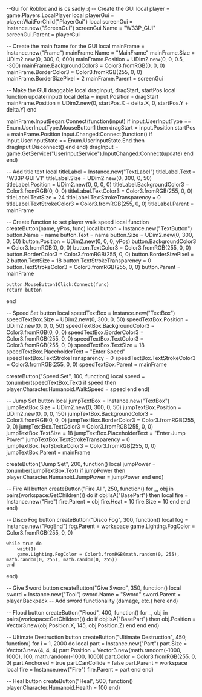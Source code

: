 
--Gui for Roblox and is cs sadly :(
-- Create the GUI
local player = game.Players.LocalPlayer
local playerGui = player:WaitForChild("PlayerGui")
local screenGui = Instance.new("ScreenGui")
screenGui.Name = "W33P_GUI"
screenGui.Parent = playerGui

-- Create the main frame for the GUI
local mainFrame = Instance.new("Frame")
mainFrame.Name = "MainFrame"
mainFrame.Size = UDim2.new(0, 300, 0, 600)
mainFrame.Position = UDim2.new(0, 0, 0.5, -300)
mainFrame.BackgroundColor3 = Color3.fromRGB(0, 0, 0)
mainFrame.BorderColor3 = Color3.fromRGB(255, 0, 0)
mainFrame.BorderSizePixel = 2
mainFrame.Parent = screenGui

-- Make the GUI draggable
local dragInput, dragStart, startPos
local function update(input)
    local delta = input.Position - dragStart
    mainFrame.Position = UDim2.new(0, startPos.X + delta.X, 0, startPos.Y + delta.Y)
end

mainFrame.InputBegan:Connect(function(input)
    if input.UserInputType == Enum.UserInputType.MouseButton1 then
        dragStart = input.Position
        startPos = mainFrame.Position
        input.Changed:Connect(function()
            if input.UserInputState == Enum.UserInputState.End then
                dragInput:Disconnect()
            end
        end)
        dragInput = game:GetService("UserInputService").InputChanged:Connect(update)
    end
end)

-- Add title text
local titleLabel = Instance.new("TextLabel")
titleLabel.Text = "W33P GUI V1"
titleLabel.Size = UDim2.new(0, 300, 0, 50)
titleLabel.Position = UDim2.new(0, 0, 0, 0)
titleLabel.BackgroundColor3 = Color3.fromRGB(0, 0, 0)
titleLabel.TextColor3 = Color3.fromRGB(255, 0, 0)
titleLabel.TextSize = 24
titleLabel.TextStrokeTransparency = 0
titleLabel.TextStrokeColor3 = Color3.fromRGB(255, 0, 0)
titleLabel.Parent = mainFrame

-- Create function to set player walk speed
local function createButton(name, yPos, func)
    local button = Instance.new("TextButton")
    button.Name = name
    button.Text = name
    button.Size = UDim2.new(0, 300, 0, 50)
    button.Position = UDim2.new(0, 0, 0, yPos)
    button.BackgroundColor3 = Color3.fromRGB(0, 0, 0)
    button.TextColor3 = Color3.fromRGB(255, 0, 0)
    button.BorderColor3 = Color3.fromRGB(255, 0, 0)
    button.BorderSizePixel = 2
    button.TextSize = 18
    button.TextStrokeTransparency = 0
    button.TextStrokeColor3 = Color3.fromRGB(255, 0, 0)
    button.Parent = mainFrame

    button.MouseButton1Click:Connect(func)
    return button
end

-- Speed Set button
local speedTextBox = Instance.new("TextBox")
speedTextBox.Size = UDim2.new(0, 300, 0, 50)
speedTextBox.Position = UDim2.new(0, 0, 0, 50)
speedTextBox.BackgroundColor3 = Color3.fromRGB(0, 0, 0)
speedTextBox.BorderColor3 = Color3.fromRGB(255, 0, 0)
speedTextBox.TextColor3 = Color3.fromRGB(255, 0, 0)
speedTextBox.TextSize = 18
speedTextBox.PlaceholderText = "Enter Speed"
speedTextBox.TextStrokeTransparency = 0
speedTextBox.TextStrokeColor3 = Color3.fromRGB(255, 0, 0)
speedTextBox.Parent = mainFrame

createButton("Speed Set", 100, function()
    local speed = tonumber(speedTextBox.Text)
    if speed then
        player.Character.Humanoid.WalkSpeed = speed
    end
end)

-- Jump Set button
local jumpTextBox = Instance.new("TextBox")
jumpTextBox.Size = UDim2.new(0, 300, 0, 50)
jumpTextBox.Position = UDim2.new(0, 0, 0, 150)
jumpTextBox.BackgroundColor3 = Color3.fromRGB(0, 0, 0)
jumpTextBox.BorderColor3 = Color3.fromRGB(255, 0, 0)
jumpTextBox.TextColor3 = Color3.fromRGB(255, 0, 0)
jumpTextBox.TextSize = 18
jumpTextBox.PlaceholderText = "Enter Jump Power"
jumpTextBox.TextStrokeTransparency = 0
jumpTextBox.TextStrokeColor3 = Color3.fromRGB(255, 0, 0)
jumpTextBox.Parent = mainFrame

createButton("Jump Set", 200, function()
    local jumpPower = tonumber(jumpTextBox.Text)
    if jumpPower then
        player.Character.Humanoid.JumpPower = jumpPower
    end
end)

-- Fire All button
createButton("Fire All", 250, function()
    for _, obj in pairs(workspace:GetChildren()) do
        if obj:IsA("BasePart") then
            local fire = Instance.new("Fire")
            fire.Parent = obj
            fire.Heat = 10
            fire.Size = 10
        end
    end
end)

-- Disco Fog button
createButton("Disco Fog", 300, function()
    local fog = Instance.new("FogEnd")
    fog.Parent = workspace
    game.Lighting.FogColor = Color3.fromRGB(255, 0, 0)
    
    while true do
        wait(1)
        game.Lighting.FogColor = Color3.fromRGB(math.random(0, 255), math.random(0, 255), math.random(0, 255))
    end
end)

-- Give Sword button
createButton("Give Sword", 350, function()
    local sword = Instance.new("Tool")
    sword.Name = "Sword"
    sword.Parent = player.Backpack
    -- Add sword functionality (damage, etc.) here
end)

-- Flood button
createButton("Flood", 400, function()
    for _, obj in pairs(workspace:GetChildren()) do
        if obj:IsA("BasePart") then
            obj.Position = Vector3.new(obj.Position.X, 145, obj.Position.Z)
        end
    end
end)

-- Ultimate Destruction button
createButton("Ultimate Destruction", 450, function()
    for i = 1, 2000 do
        local part = Instance.new("Part")
        part.Size = Vector3.new(4, 4, 4)
        part.Position = Vector3.new(math.random(-1000, 1000), 100, math.random(-1000, 1000))
        part.Color = Color3.fromRGB(255, 0, 0)
        part.Anchored = true
        part.CanCollide = false
        part.Parent = workspace
        local fire = Instance.new("Fire")
        fire.Parent = part
    end
end)

-- Heal button
createButton("Heal", 500, function()
    player.Character.Humanoid.Health = 100
end)
